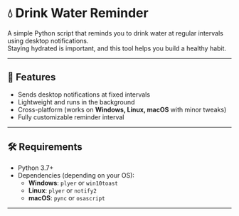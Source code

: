 # 💧 Drink Water Reminder

A simple Python script that reminds you to drink water at regular intervals using desktop notifications.  
Staying hydrated is important, and this tool helps you build a healthy habit.  

---

## 🚀 Features
- Sends desktop notifications at fixed intervals  
- Lightweight and runs in the background  
- Cross-platform (works on **Windows, Linux, macOS** with minor tweaks)  
- Fully customizable reminder interval  

---

## 🛠️ Requirements
- Python 3.7+  
- Dependencies (depending on your OS):
  - **Windows**: `plyer` or `win10toast`  
  - **Linux**: `plyer` or `notify2`  
  - **macOS**: `pync` or `osascript`  

---

